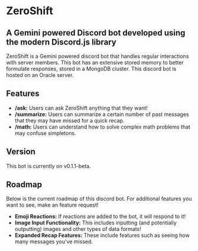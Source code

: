 # ZeroShift

## A Gemini powered Discord bot developed using the modern Discord.js library

ZeroShift is a Gemini powered discord bot that handles regular interactions with server members.  This bot has an extensive stored memory to better formulate responses, stored in a MongoDB cluster.  This discord bot is hosted on an Oracle server.

## Features

- **/ask:** Users can ask ZeroShift anything that they want!
- **/summarize:** Users can summarize a certain number of past messages that they may have missed for a quick recap.
- **/math:** Users can understand how to solve complex math problems that may confuse simpletons.

## Version

This bot is currently on v0.1.1-beta.

## Roadmap

Below is the current roadmap of this discord bot.  For additional features you want to see, make an feature request!

- **Emoji Reactions:** If reactions are added to the bot, it will respond to it!
- **Image Input Functionality:** This includes inputting (and potentially outputting) images and other types of data formats!
- **Expanded Recap Features:** These include features such as seeing how many messages you've missed.